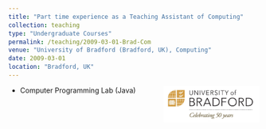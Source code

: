 ```yaml
---
title: "Part time experience as a Teaching Assistant of Computing"
collection: teaching
type: "Undergraduate Courses"
permalink: /teaching/2009-03-01-Brad-Com
venue: "University of Bradford (Bradford, UK), Computing"
date: 2009-03-01
location: "Bradford, UK"
---
```


*	<a href="https://www.bradford.ac.uk/external/"><img src="/images/logo/brad.png" width="40%" align="right"></a>Computer Programming Lab (Java)
